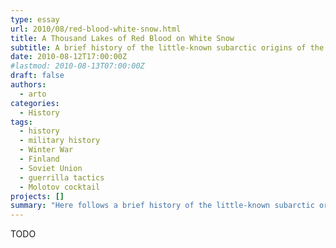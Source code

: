 ```yaml
---
type: essay
url: 2010/08/red-blood-white-snow.html
title: A Thousand Lakes of Red Blood on White Snow
subtitle: A brief history of the little-known subarctic origins of the Molotov cocktail in the epic Russo-Finnish Winter War of 1939-40.
date: 2010-08-12T17:00:00Z
#lastmod: 2010-08-13T07:00:00Z
draft: false
authors:
  - arto
categories:
  - History
tags:
  - history
  - military history
  - Winter War
  - Finland
  - Soviet Union
  - guerrilla tactics
  - Molotov cocktail
projects: []
summary: "Here follows a brief history of the little-known subarctic origins of the Molotov cocktail in the epic Russo-Finnish Winter War of 1939-40. It is a true tale of a people who stood up to the depredations of an evil empire, and, against all odds, prevailed. Along the way you'll gain a pretty good idea of what exactly the Finnish word \"sisu\" means, despite English lacking an exact and equivalent translation."
---
```


TODO
